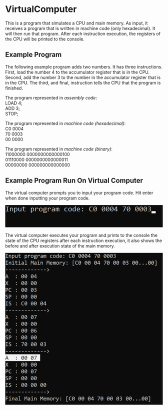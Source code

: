 # VirtualComputer
 
This is a program that simulates a CPU and main memory. As input, it receives a program that is written in machine code (only hexadecimal). It will then run that program. After each instruction execution, the registers of the CPU will be printed to the console.
 
## Example Program
 
The following example program adds two numbers. It has three instructions. First, load the number 4 to the accumulator register that is in the CPU. Second, add the number 3 to the number in the accumulator register that is in the CPU. The third, and final, instruction tells the CPU that the program is finished. 

The program represented in *assembly code*:<br>
LOAD 4; <br>
ADD 3;<br>
STOP;<br>

The program represented in *machine code (hexadecimal)*:<br>
C0 0004<br>
70 0003<br>
00 0000<br>

The program represented in *machine code (binary)*:<br>
11000000 0000000000000100<br>
01110000 0000000000000011<br>
00000000 000000000000000<br>

## Example Program Run On Virtual Computer


The virtual computer prompts you to input your program code. Hit enter when done inputting your program code.

![SC](/VCSC2.png)


The virtual computer executes your program and prints to the console the state of the CPU registers after each instruction execution, it also shows the before and after execution state of the main memory. 

![SC](/VCSC1.png)

